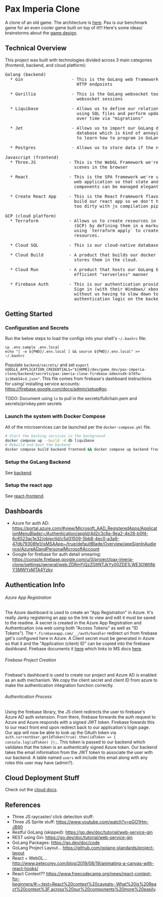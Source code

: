 # Pax Imperia Clone

A clone of an old game.  The architecture is [here](architectural_diagrams.md).  Pax is our benchmark game for an even cooler game built on top of it!!!  Here's some ideas/ brainstorms about the [game design](game_design.md).


## Technical Overview

This project was built with technologies divided across 3 main categories (frontend, backend, and cloud platform):

<pre>
Golang (backend)
  * Gin                   - This is the GoLang web framework we're using for all
                            HTTP endpoints

  * Gorillia              - This is the GoLang websocket toolkit we're using for
                            websocket sessions

  * Liquibase             - Allows us to define our relational database scheme
                            using SQL files and perform updates to our database
                            over time via "migrations"

  * Jet                   - Allows us to import our GoLang data models from the
                            database which is kind of annoying really if we want
                            to learn how to program in GoLang.

  * Postgres              - Allows us to store data if the need should arise...

Javascript (frontend)
  * Three.JS             - This is the WebGL Framework we're using to render 3D
                           scenes in the browser

  * React                - This is the SPA framework we're using to build our
                           web application so that state and game rendering
                           components can be managed elegantly (work forced me).

  * Create React App     - This is the React Framework flavor we're using to
                           build our react app so we don't have to get our hands
                           too dirty with js compilation pipelines.

GCP (cloud platform)
  * Terraform            - Allows us to create resources in the cloud
                           (GCP) by defining them in a markup language and
                           using `terraform apply` to create/ delete cloud
                           resources.

  * Cloud SQL            - This is our cloud-native database product from GCP

  * Cloud Build          - A product that builds our docker containers and
                           stores them in the cloud.

  * Cloud Run            - A product that hosts our GoLang backend in a very
                           efficient "serverless" manner

  * Firebase Auth        - This is our authentication provider allowing users to
                           Sign in (with their Windows/ xbox accounts currently)
                           without us having to slow down to deal with much
                           authentication logic on the backend.
</pre>


## Getting Started

### Configuration and Secrets

Run the below steps to load the configs into your shell's `~/.bashrc` file:

```
cp .env.sample .env.local
echo "[ -e ${PWD}/.env.local ] && source ${PWD}/.env.local" >> ~/.bashrc
```

Populate `backend/secrets/` and set `export GOOGLE_APPLICATION_CREDENTIALS="${HOME}/dev/game_dev/pax-imperia-clone/backend/secrets/pax-imeria-clone-firebase-adminsdk-b7dfw-1c36eb54cd.json"`.  This file comes from firebase's dashboard instructions for using/ installing service accounts: https://firebase.google.com/docs/admin/setup#go.

TODO: Document using `ln` to pull in the secrets/fullchain.pem and secrets/privkey.pem secrets

### Launch the system with Docker Compose

All of the microservices can be launched per the `docker-compose.yml` file.

```bash
# Start the backing services in the background
docker compose up --build -d db liquibase
# Rebuild and boot the backend
docker compose build backend frontend && docker compose up backend frontend
```

### Setup the GoLang Backend
See [backend](backend/README.md).

### Setup the react app
See [react-frontend](react-frontend/README.md).

## Dashboards

- Azure for auth AD:  https://portal.azure.com/#view/Microsoft_AAD_RegisteredApps/ApplicationMenuBlade/~/Authentication/appId/4d2c3c6a-9ea2-4e28-b0f4-6c6523ac1e32/objectId/c5d31509-5bb8-4ec0-a3a9-47db79308fe1/isMSAApp~/true/defaultBlade/Overview/appSignInAudience/AzureADandPersonalMicrosoftAccount
- Google for firebase for auth detail smearing:  https://console.firebase.google.com/u/0/project/pax-imeria-clone/settings/general/web:ZDRmYjQzZGItNTJkYy00ZDE1LWE3OWItNjY3MWYxMTA4Yzky


## Authentication Info

###### Azure App Registration
The Azure dashboard is used to create an "App Registration" in Azure.  It's really Janky registering an app so the link to view and edit it must be saved to the readme.  A secret is created in the Azure App Registration and Authentication (via web using both "Access Tokens" as well as "ID Tokens").  The `*.firebaseapp.com/__/auth/handler` redirect uri from firebase get's configured here in Azure.  A Client secret must be generated in Azure so that it and the "Application (client) ID" can be copied into the firebase dashboard. Firebase documents it [here](https://firebase.google.com/docs/auth/web/microsoft-oauth) which links to MS docs [here](https://learn.microsoft.com/en-us/azure/active-directory/develop/quickstart-register-app).

###### Firebase Project Creation
Firebase's dashboard is used to create our project and Azure AD is enabled as an auth mechanism.  We copy the client secret and client ID from azure to make the authentication integration function correctly.

###### Authentication Process
Using the firebase library, the JS client redirects the user to firebase's Azure AD auth extension.  From there, firebase forwards the auth request to Azure and Azure responds with a signed JWT token.  Firebase fowards this to our react front end upon redirect back to our application's login page.  Our app will now be able to look up the OAuth token via `auth.currentUser.getIdToken(true).then(idToken => { console.log(idToken) });`.  This token is passed to our backend which validates that the token is an authentically signed Azure token.  Our backend takes the email information from the JWT token to associate the user with our backend.  A table named `users` will include this email along with any roles this user may have (admin?).

## Cloud Deployment Stuff

Check out the [cloud docs](cloud_infrastructure/README.md).


## References

- Three JS raycaster/ click detection stuff:
- Three JS Sprite stuff:  https://www.youtube.com/watch?v=pGO1Hm-JB90
- Restful GoLang (skipped):  https://go.dev/doc/tutorial/web-service-gin
- REST using Gin:  https://go.dev/doc/tutorial/web-service-gin
- GoLang Packages: https://go.dev/doc/code
- GoLang Project Layout... https://github.com/golang-standards/project-layout
- React + WebGL... http://www.petecorey.com/blog/2019/08/19/animating-a-canvas-with-react-hooks/
- React Context?? https://www.freecodecamp.org/news/react-context-for-beginners/#:~:text=React%20context%20caveats-,What%20is%20React%20context%3F,across%20our%20components%20more%20easily.
